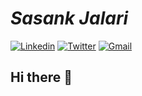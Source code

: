 # ***Sasank Jalari***

[![Linkedin](https://www.iconfinder.com/data/icons/logotypes/32/square-linkedin-24.png)](https://www.linkedin.com/in/sasank-jalari-b592b9143/)                          [![Twitter](https://www.iconfinder.com/data/icons/social-flat-rounded-rects/512/twitter-24.png)](https://twitter.com/sasankjalari)                                        [![Gmail](https://www.iconfinder.com/data/icons/social-media-logos-6/512/112-gmail_email_mail-24.png)](mailto:sasankjalari11@gmail.com?subject=[Github]%20Source%20Han%20Sans)

## Hi there 👋

<!--
**Jalari/Jalari** is a ✨ _special_ ✨ repository because its `README.md` (this file) appears on your GitHub profile.

Here are some ideas to get you started:

- 🔭 I’m currently working on Data Science capstone project. 
- 🌱 I’m currently learning 
- 👯 I’m looking to collaborate on any Data Science or Machine Learning project.
- 🤔 I’m looking for help with ...
- 💬 Ask me about ...
- 📫 How to reach me: ...
- 😄 Pronouns: ...
- ⚡ Fun fact: 
-->
